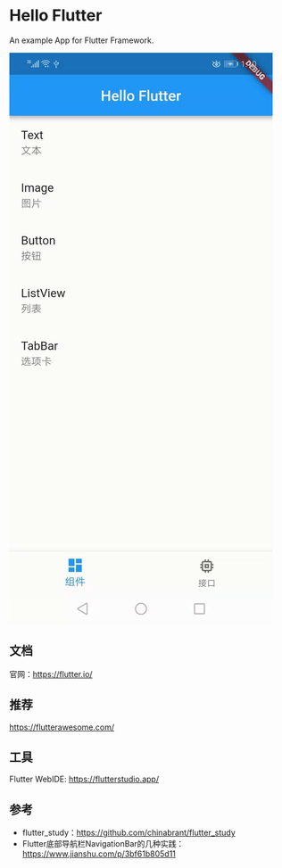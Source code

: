 # Hello Flutter

An example App for Flutter  Framework.

![](./docs/ui.png)

## 文档

官网：https://flutter.io/

## 推荐

https://flutterawesome.com/

## 工具

Flutter WebIDE: https://flutterstudio.app/

## 参考

- flutter_study：https://github.com/chinabrant/flutter_study
- Flutter底部导航栏NavigationBar的几种实践：https://www.jianshu.com/p/3bf61b805d11